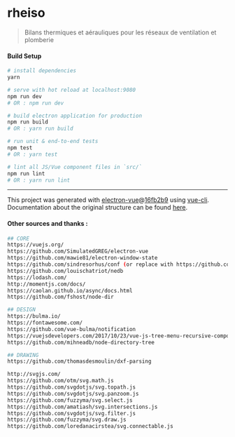 # rheiso

> Bilans thermiques et aérauliques pour les réseaux de ventilation et plomberie

#### Build Setup

``` bash
# install dependencies
yarn

# serve with hot reload at localhost:9080
npm run dev
# OR : npm run dev

# build electron application for production
npm run build
# OR : yarn run build

# run unit & end-to-end tests
npm test
# OR : yarn test

# lint all JS/Vue component files in `src/`
npm run lint
# OR : yarn run lint

```

---

This project was generated with [electron-vue](https://github.com/SimulatedGREG/electron-vue)@[16fb2b9](https://github.com/SimulatedGREG/electron-vue/tree/16fb2b963f17318cd9ff17d2adfd1945bd7107a0) using [vue-cli](https://github.com/vuejs/vue-cli). Documentation about the original structure can be found [here](https://simulatedgreg.gitbooks.io/electron-vue/content/index.html).

#### Other sources and thanks :
``` bash
## CORE
https://vuejs.org/
https://github.com/SimulatedGREG/electron-vue
https://github.com/mawie81/electron-window-state
https://github.com/sindresorhus/conf (or replace with https://github.com/sindresorhus/electron-store ?)
https://github.com/louischatriot/nedb
https://lodash.com/
http://momentjs.com/docs/
https://caolan.github.io/async/docs.html
https://github.com/fshost/node-dir

## DESIGN
https://bulma.io/
https://fontawesome.com/
https://github.com/vue-bulma/notification
https://vuejsdevelopers.com/2017/10/23/vue-js-tree-menu-recursive-components/
https://github.com/mihneadb/node-directory-tree

## DRAWING
https://github.com/thomasdesmoulin/dxf-parsing

http://svgjs.com/
https://github.com/otm/svg.math.js
https://github.com/svgdotjs/svg.topath.js
https://github.com/svgdotjs/svg.panzoom.js
https://github.com/fuzzyma/svg.select.js
https://github.com/amatiash/svg.intersections.js
https://github.com/svgdotjs/svg.filter.js
https://github.com/fuzzyma/svg.draw.js
https://github.com/loredanacirstea/svg.connectable.js
```

